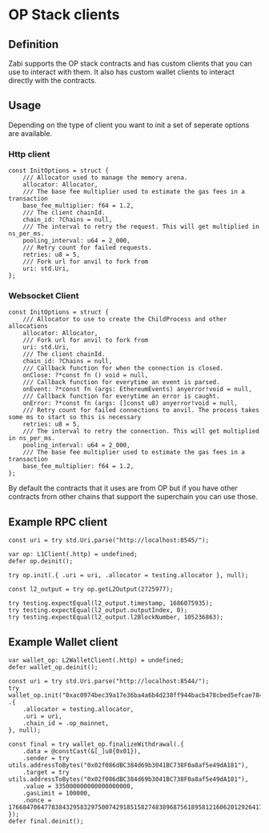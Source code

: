 # OP Stack clients

## Definition

Zabi supports the OP stack contracts and has custom clients that you can use to interact with them.
It also has custom wallet clients to interact directly with the contracts.

## Usage

Depending on the type of client you want to init a set of seperate options are available.

### Http client

```zig
const InitOptions = struct {
    /// Allocator used to manage the memory arena.
    allocator: Allocator,
    /// The base fee multiplier used to estimate the gas fees in a transaction
    base_fee_multiplier: f64 = 1.2,
    /// The client chainId.
    chain_id: ?Chains = null,
    /// The interval to retry the request. This will get multiplied in ns_per_ms.
    pooling_interval: u64 = 2_000,
    /// Retry count for failed requests.
    retries: u8 = 5,
    /// Fork url for anvil to fork from
    uri: std.Uri,
};
```

### Websocket Client

```zig
const InitOptions = struct {
    /// Allocator to use to create the ChildProcess and other allocations
    allocator: Allocator,
    /// Fork url for anvil to fork from
    uri: std.Uri,
    /// The client chainId.
    chain_id: ?Chains = null,
    /// Callback function for when the connection is closed.
    onClose: ?*const fn () void = null,
    /// Callback function for everytime an event is parsed.
    onEvent: ?*const fn (args: EthereumEvents) anyerror!void = null,
    /// Callback function for everytime an error is caught.
    onError: ?*const fn (args: []const u8) anyerror!void = null,
    /// Retry count for failed connections to anvil. The process takes some ms to start so this is necessary
    retries: u8 = 5,
    /// The interval to retry the connection. This will get multiplied in ns_per_ms.
    pooling_interval: u64 = 2_000,
    /// The base fee multiplier used to estimate the gas fees in a transaction
    base_fee_multiplier: f64 = 1.2,
};
```

By default the contracts that it uses are from OP but if you have other contracts from other chains that support the superchain you can use those.

## Example RPC client

```zig 
const uri = try std.Uri.parse("http://localhost:8545/");

var op: L1Client(.http) = undefined;
defer op.deinit();

try op.init(.{ .uri = uri, .allocator = testing.allocator }, null);

const l2_output = try op.getL2Output(2725977);

try testing.expectEqual(l2_output.timestamp, 1686075935);
try testing.expectEqual(l2_output.outputIndex, 0);
try testing.expectEqual(l2_output.l2BlockNumber, 105236863);
```

## Example Wallet client

```zig 
var wallet_op: L2WalletClient(.http) = undefined;
defer wallet_op.deinit();

const uri = try std.Uri.parse("http://localhost:8544/");
try wallet_op.init("0xac0974bec39a17e36ba4a6b4d238ff944bacb478cbed5efcae784d7bf4f2ff80", .{
    .allocator = testing.allocator,
    .uri = uri,
    .chain_id = .op_mainnet,
}, null);

const final = try wallet_op.finalizeWithdrawal(.{
    .data = @constCast(&[_]u8{0x01}),
    .sender = try utils.addressToBytes("0x02f086dBC384d69b3041BC738F0a8af5e49dA181"),
    .target = try utils.addressToBytes("0x02f086dBC384d69b3041BC738F0a8af5e49dA181"),
    .value = 335000000000000000000,
    .gasLimit = 100000,
    .nonce = 1766847064778384329583297500742918515827483896875618958121606201292641795,
});
defer final.deinit();
```
